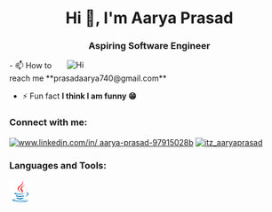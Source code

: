 <h1 align="center">Hi 👋, I'm Aarya Prasad</h1>
<h3 align="center">Aspiring Software Engineer</h3>
<img align= "right" alt="Hi" width="400" src="https://gifdb.com/images/high/animated-girl-hi-waving-zb3ltk28xwzxomxc.gif">
- 📫 How to reach me **prasadaarya740@gmail.com**

- ⚡ Fun fact **I think I am funny 😁**

<h3 align="left">Connect with me:</h3>
<p align="left">
<a href="https://linkedin.com/in/www.linkedin.com/in/ aarya-prasad-97915028b" target="blank"><img align="center" src="https://raw.githubusercontent.com/rahuldkjain/github-profile-readme-generator/master/src/images/icons/Social/linked-in-alt.svg" alt="www.linkedin.com/in/ aarya-prasad-97915028b" height="30" width="40" /></a>
<a href="https://instagram.com/itz_aaryaprasad" target="blank"><img align="center" src="https://raw.githubusercontent.com/rahuldkjain/github-profile-readme-generator/master/src/images/icons/Social/instagram.svg" alt="itz_aaryaprasad" height="30" width="40" /></a>
</p>

<h3 align="left">Languages and Tools:</h3>
<p align="left"> <a href="https://www.java.com" target="_blank" rel="noreferrer"> <img src="https://raw.githubusercontent.com/devicons/devicon/master/icons/java/java-original.svg" alt="java" width="40" height="40"/> </a> </p>
